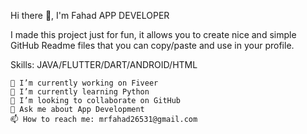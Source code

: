 Hi there 👋, I'm Fahad
APP DEVELOPER

I made this project just for fun, it allows you to create nice and simple GitHub Readme files that you can copy/paste and use in your profile.

Skills: JAVA/FLUTTER/DART/ANDROID/HTML

    🔭 I’m currently working on Fiveer
    🌱 I’m currently learning Python
    👯 I’m looking to collaborate on GitHub
    💬 Ask me about App Development
    📫 How to reach me: mrfahad26531@gmail.com

